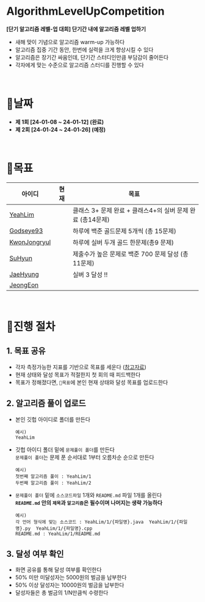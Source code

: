 # AlgorithmLevelUpCompetition
**[단기 알고리즘 레벨-업 대회] 단기간 내에 알고리즘 레벨 업하기**
- 새해 맞이 기념으로 알고리즘 warm-up 가능하다
- 알고리즘 집중 기간 동안, 한번에 실력을 크게 향상시킬 수 있다
- 알고리즘은 장기간 싸움인데, 단기간 스터디인만큼 부담감이 줄어든다
- 각자에게 맞는 수준으로 알고리즘 스터디를 진행할 수 있다

<br>

# 📌날짜
- **제 1회 [24-01-08 ~ 24-01-12] (완료)**
- **제 2회 [24-01-24 ~ 24-01-26] (예정)**

<br>

# 📌목표
|아이디|현재|목표|
|------|---------|---|
|[YeahLim](https://github.com/YeahLim)||클래스 3+ 문제 완료 + 클래스4+의 실버 문제 완료 (총14문제)
|[Godseye93](https://github.com/Godseye93)|| 하루에 백준 골드문제 5개씩 (총 15문제)
|[KwonJongryul](https://github.com/KwonJongryul)||하루에 실버 두개 골드 한문제(총9 문제)
|[SuHyun](https://github.com/khnemu11)|| 제출수가 높은 문제로 백준 700 문제 달성 (총 11문제)
|[JaeHyung](https://github.com/sonesonjabgo)|| 실버 3 달성 !! 
|[JeongEon](https://github.com/JeongEon8)||



<br>



# 📌진행 절차
## 1. 목표 공유
- 각자 측정가능한 지표를 기반으로 목표를 세운다 ([참고자료](https://namu.wiki/w/solved.ac))
- 현재 상태와 달성 목표가 적절한지 첫 회의 때 피드백한다
- 목표가 정해졌다면, `📌목표`에 본인 현재 상태와 달성 목표를 업로드한다

## 2. 알고리즘 풀이 업로드
- 본인 깃헙 아이디로 폴더를 만든다
  ```
  예시)
  YeahLim
  ```
- 깃헙 아이디 폴더 밑에 `문제풀이 폴더`를 만든다 <br>
  `문제풀이 폴더`는 문제 푼 순서대로 1부터 오름차순 순으로 만든다
  ```
  예시)
  첫번째 알고리즘 풀이 : YeahLim/1
  두번째 알고리즘 풀이 : YeahLim/2
  ```
- `문제풀이 폴더` 밑에 `소스코드파일` 1개와 `README.md` 파일 1개를 올린다
  <br>
  **`README.md` 안의 `제목`과 `알고리즘`은 필수이며 나머지는 생략 가능하다** 
  ```
  예시)
  각 언어 형식에 맞는 소스코드 : YeahLim/1/{파일명}.java  YeahLim/1/{파일명}.py  YeahLim/1/{파일명}.cpp
  README.md : YeahLim/1/README.md
  ```


## 3. 달성 여부 확인
- 화면 공유를 통해 달성 여부를 확인한다
- 50% 미만 미달성자는 5000원의 벌금을 납부한다
- 50% 이상 달성자는 10000원의 벌금을 납부한다
- 달성자들은 총 벌금의 1/N만큼씩 수령한다
